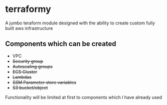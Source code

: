 # terraformy
A jumbo teraform module designed with the ability to create custom fully built aws infrastructure

## Components which can be created
- VPC
- ~~Security group~~
- ~~Autoscaling groups~~
- ~~ECS Cluster~~
- ~~Lambdas~~
- ~~SSM Parameter store variables~~
- ~~S3 bucket/object~~

Functionality will be limited at first to components which I have already used